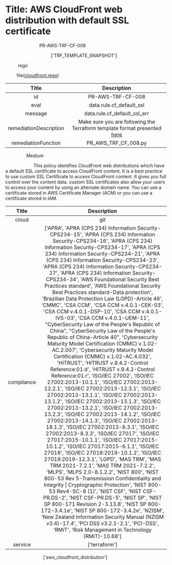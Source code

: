 



# Title: AWS CloudFront web distribution with default SSL certificate


***<font color="white">Master Test Id:</font>*** PR-AWS-TRF-CF-008

***<font color="white">Master Snapshot Id:</font>*** ['TRF_TEMPLATE_SNAPSHOT']

***<font color="white">type:</font>*** rego

***<font color="white">rule:</font>*** file([cloudfront.rego])  
  
  
  
  

|Title|Description|
| :---: | :---: |
|id|PR-AWS-TRF-CF-008|
|eval|data.rule.cf_default_ssl|
|message|data.rule.cf_default_ssl_err|
|remediationDescription|Make sure you are following the Terraform template format presented <a href='https://registry.terraform.io/providers/hashicorp/aws/latest/docs/resources/cloudfront_distribution' target='_blank'>here</a>|
|remediationFunction|PR_AWS_TRF_CF_008.py|


***<font color="white">Severity:</font>*** Medium

***<font color="white">Description:</font>*** This policy identifies CloudFront web distributions which have a default SSL certificate to access CloudFront content. It is a best practice to use custom SSL Certificate to access CloudFront content. It gives you full control over the content data. custom SSL certificates also allow your users to access your content by using an alternate domain name. You can use a certificate stored in AWS Certificate Manager (ACM) or you can use a certificate stored in IAM.  
  
  

|Title|Description|
| :---: | :---: |
|cloud|git|
|compliance|['APRA', 'APRA (CPS 234) Information Security-CPS234-15', 'APRA (CPS 234) Information Security-CPS234-16', 'APRA (CPS 234) Information Security-CPS234-17', 'APRA (CPS 234) Information Security-CPS234-21', 'APRA (CPS 234) Information Security-CPS234-23', 'APRA (CPS 234) Information Security-CPS234-27', 'APRA (CPS 234) Information Security-CPS234-34', 'AWS Foundational Security Best Practices standard', 'AWS Foundational Security Best Practices standard-Data protection', 'Brazilian Data Protection Law (LGPD)-Article 46', 'CMMC', 'CSA CCM', 'CSA CCM v.4.0.1-CEK-03', 'CSA CCM v.4.0.1-DSP-10', 'CSA CCM v.4.0.1-IVS-03', 'CSA CCM v.4.0.1-UEM-11', "CyberSecurity Law of the People's Republic of China", "CyberSecurity Law of the People's Republic of China-Article 40", 'Cybersecurity Maturity Model Certification (CMMC) v.1.02-AC.2.007', 'Cybersecurity Maturity Model Certification (CMMC) v.1.02-AC.4.032', 'HITRUST', 'HITRUST v.9.4.2-Control Reference:01.d', 'HITRUST v.9.4.2-Control Reference:01.r', 'ISO/IEC 27002', 'ISO/IEC 27002:2013-10.1.1', 'ISO/IEC 27002:2013-12.2.1', 'ISO/IEC 27002:2013-12.3.1', 'ISO/IEC 27002:2013-13.1.1', 'ISO/IEC 27002:2013-13.1.2', 'ISO/IEC 27002:2013-13.1.3', 'ISO/IEC 27002:2013-13.2.1', 'ISO/IEC 27002:2013-13.2.3', 'ISO/IEC 27002:2013-14.1.2', 'ISO/IEC 27002:2013-14.1.3', 'ISO/IEC 27002:2013-18.1.3', 'ISO/IEC 27002:2013-8.3.1', 'ISO/IEC 27002:2013-8.3.3', 'ISO/IEC 27017', 'ISO/IEC 27017:2015-10.1.1', 'ISO/IEC 27017:2015-10.1.2', 'ISO/IEC 27017:2015-6.1.1', 'ISO/IEC 27018', 'ISO/IEC 27018:2019-10.1.2', 'ISO/IEC 27018:2019-12.3.1', 'LGPD', 'MAS TRM', 'MAS TRM 2021-7.2.1', 'MAS TRM 2021-7.2.2', 'MLPS', 'MLPS 2.0-8.1.2.2', 'NIST 800', 'NIST 800-53 Rev 5-Transmission Confidentiality and Integrity \| Cryptographic Protection', 'NIST 800-53 Rev4-SC-8 (1)', 'NIST CSF', 'NIST CSF-PR.DS-2', 'NIST CSF-PR.DS-5', 'NIST SP', 'NIST SP 800-171 Revision 2-3.13.8', 'NIST SP 800-172-3.4.1e', 'NIST SP 800-172-3.4.2e', 'NZISM', 'New Zealand Information Security Manual (NZISM v3.4)-17.4', 'PCI DSS v3.2.1-2.1', 'PCI-DSS', 'RMiT', 'Risk Management in Technology (RMiT)-10.68']|
|service|['terraform']|


***<font color="white">Resource Types:</font>*** ['aws_cloudfront_distribution']


[cloudfront.rego]: https://github.com/prancer-io/prancer-compliance-test/tree/master/aws/terraform/cloudfront.rego
